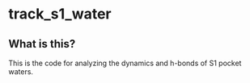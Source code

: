 # track_s1_water

## What is this?
This is the code for analyzing the dynamics and h-bonds of S1 pocket waters.
